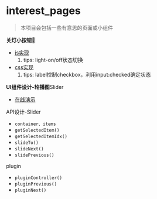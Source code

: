 # interest_pages

> 本项目会包括一些有意思的页面或小组件

**关灯小按钮**🔘

- [js实现](https://si3ver.github.io/interest_pages/lightButton-js/index.html)
    1. tips: light-on/off状态切换
- [css实现](https://si3ver.github.io/interest_pages/lightButton-css/index.html)
    1. tips: label控制checkbox，利用input:checked确定状态

**UI组件设计-轮播图**Slider

- [在线演示](https://si3ver.github.io/interest_pages/mySlider/index.html)

API设计-Slider

+ `container、items`
+ `getSelectedItem()`
+ `getSelectedItemIdx()`
+ `slideTo()`
+ `slideNext()`
+ `slidePrevious()`

plugin

+ `pluginController()`
+ `pluginPrevious()`
+ `pluginNext()`